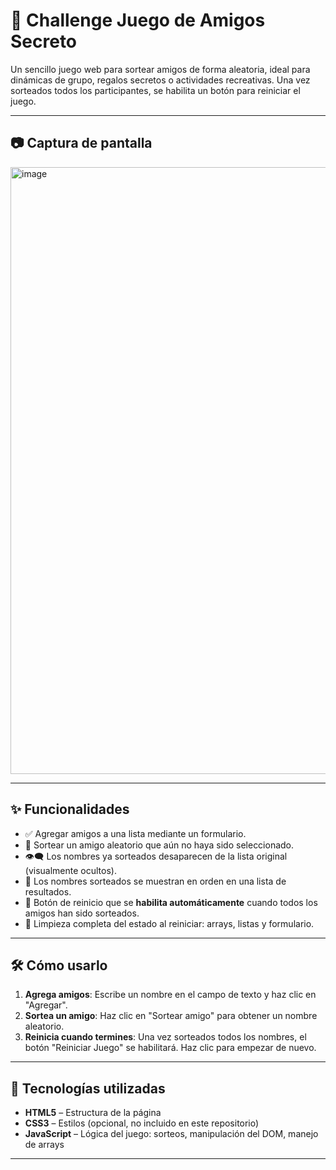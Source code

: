 # 🎉 Challenge Juego de Amigos Secreto

Un sencillo juego web para sortear amigos de forma aleatoria, ideal para dinámicas de grupo, regalos secretos o actividades recreativas. Una vez sorteados todos los participantes, se habilita un botón para reiniciar el juego.


---

## 📷 Captura de pantalla

<img width="1753" height="971" alt="image" src="https://github.com/user-attachments/assets/d88f97ef-6f25-4ced-ac34-100321bf3edb" />


---

## ✨ Funcionalidades

- ✅ Agregar amigos a una lista mediante un formulario.
- 🔀 Sortear un amigo aleatorio que aún no haya sido seleccionado.
- 👁️‍🗨️ Los nombres ya sorteados desaparecen de la lista original (visualmente ocultos).
- 📝 Los nombres sorteados se muestran en orden en una lista de resultados.
- 🔄 Botón de reinicio que se **habilita automáticamente** cuando todos los amigos han sido sorteados.
- 🧹 Limpieza completa del estado al reiniciar: arrays, listas y formulario.

---

## 🛠️ Cómo usarlo

1. **Agrega amigos**: Escribe un nombre en el campo de texto y haz clic en "Agregar".
2. **Sortea un amigo**: Haz clic en "Sortear amigo" para obtener un nombre aleatorio.
3. **Reinicia cuando termines**: Una vez sorteados todos los nombres, el botón "Reiniciar Juego" se habilitará. Haz clic para empezar de nuevo.

---

## 🚀 Tecnologías utilizadas

- **HTML5** – Estructura de la página
- **CSS3** – Estilos (opcional, no incluido en este repositorio)
- **JavaScript** – Lógica del juego: sorteos, manipulación del DOM, manejo de arrays

---
